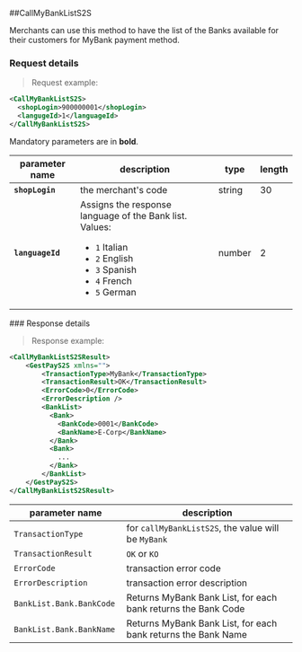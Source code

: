 ##CallMyBankListS2S

Merchants can use this method to have the list of the Banks available for their customers for MyBank payment method.

### Request details

> Request example: 

```xml
<CallMyBankListS2S>
  <shopLogin>900000001</shopLogin>
  <langugeId>1</languageId>
</CallMyBankListS2S>
```

Mandatory parameters are in **bold**.

| parameter name | description | type | length | 
| -------------- | ----------- | -----|--------| 
| **`shopLogin`** | the merchant's code | string | 30 | 
| **`languageId`** | Assigns the response language of the Bank list. Values: <br><ul><li>`1` Italian</li><li>`2` English</li><li>`3` Spanish</li><li>`4` French</li><li>`5` German</li></ul> | number | 2 | 



### Response details 

> Response example: 

```xml
<CallMyBankListS2SResult>
    <GestPayS2S xmlns="">
        <TransactionType>MyBank</TransactionType>
        <TransactionResult>OK</TransactionResult>
        <ErrorCode>0</ErrorCode>
        <ErrorDescription />
        <BankList>
          <Bank>
            <BankCode>0001</BankCode>
            <BankName>E-Corp</BankName>
          </Bank>
          <Bank>
            ... 
          </Bank>
        </BankList>
    </GestPayS2S>
</CallMyBankListS2SResult>
```

| parameter name | description |  
| -------------- | ----------- | 
| `TransactionType` | for `callMyBankListS2S`, the value will be `MyBank` | 
| `TransactionResult` | `OK` or `KO` |  
| `ErrorCode` | transaction error code | 
| `ErrorDescription` | transaction error description
| `BankList.Bank.BankCode` | Returns MyBank Bank List, for each bank returns the Bank Code 
| `BankList.Bank.BankName` | Returns MyBank Bank List, for each bank returns the Bank Name 
